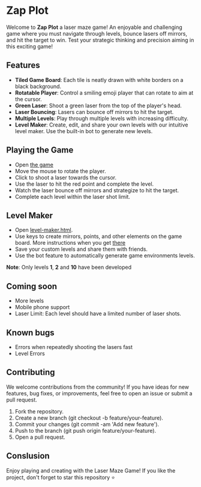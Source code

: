 # Zap Plot

Welcome to **Zap Plot** a laser maze game! An enjoyable and challenging game where you must navigate through levels, bounce lasers off mirrors, and hit the target to win. Test your strategic thinking and precision aiming in this exciting game!

## Features
- **Tiled Game Board**: Each tile is neatly drawn with white borders on a black background.
- **Rotatable Player**: Control a smiling emoji player that can rotate to aim at the cursor.
- **Green Laser**: Shoot a green laser from the top of the player's head.
- **Laser Bouncing**: Lasers can bounce off mirrors to hit the target.
- **Multiple Levels**: Play through multiple levels with increasing difficulty.
- **Level Maker**: Create, edit, and share your own levels with our intuitive level maker. Use the built-in bot to generate new levels.

## Playing the Game
- Open [the game][2]
- Move the mouse to rotate the player.
- Click to shoot a laser towards the cursor.
- Use the laser to hit the red point and complete the level.
- Watch the laser bounce off mirrors and strategize to hit the target.
- Complete each level within the laser shot limit.

## Level Maker
- Open [level-maker.html][1].
- Use keys to create mirrors, points, and other elements on the game board. More instructions when you get [there][1]
- Save your custom levels and share them with friends.
- Use the bot feature to automatically generate game environments levels.

**Note**: Only levels **1**, **2** and **10** have been developed

## Coming soon
- More levels
- Mobile phone support
- Laser Limit: Each level should have a limited number of laser shots.

## Known bugs
- Errors when repeatedly shooting the lasers fast
- Level Errors

## Contributing
We welcome contributions from the community! If you have ideas for new features, bug fixes, or improvements, feel free to open an issue or submit a pull request.
1. Fork the repository.
1. Create a new branch (git checkout -b feature/your-feature).
1. Commit your changes (git commit -am 'Add new feature').
1. Push to the branch (git push origin feature/your-feature).
1. Open a pull request.

## Conslusion
Enjoy playing and creating with the Laser Maze Game! If you like the project, don't forget to star this repository ⭐️

[1]: https://goaltosin.github.io/zap-plot/other/level-maker.html
[2]: https://goaltosin.github.io/zap-plot/